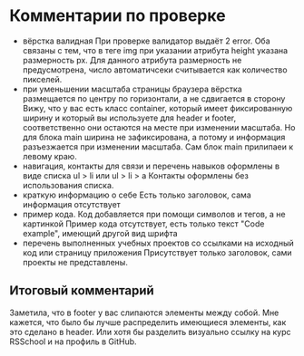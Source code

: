 # Комментарии по проверке
* вёрстка валидная
При проверке валидатор выдаёт 2 error. Оба связаны с тем, что в теге img при указании атрибута height указана размерность px. Для данного атрибута размерность не предусмотрена, число автоматичсеки считывается как количество пикселей.
* при уменьшении масштаба страницы браузера вёрстка размещается по центру по горизонтали, а не сдвигается в сторону
Вижу, что у вас есть класс container, который имеет фиксированную ширину и который вы используете для header и footer, соответственно они остаются на месте при изменении масштаба. Но для блока main ширина не зафиксирована, а потому и информация разъезжается при изменении масштаба. Сам блок main прилипаеи к левому краю.
* навигация, контакты для связи и перечень навыков оформлены в виде списка ul > li или ul > li > a
Контакты оформлены без использования списка.
* краткую информацию о себе
Есть только заголовок, сама информация отсутствует
* пример кода. Код добавляется при помощи символов и тегов, а не картинкой
Пример кода отсутствует, есть только текст "Code example", имеющий другой вид шрифта
* перечень выполненных учебных проектов со ссылками на исходный код или страницу приложения
Присутствует только заголовок, сами проекты не представлены.
## Итоговый комментарий
Заметила, что в footer у вас слипаются элементы между собой. Мне кажется, что было бы лучше распределить имеющиеся элементы, как это сделано в header. Или хотя бы разделить визуально ссылку на курс RSSchool и на профиль в GitHub.